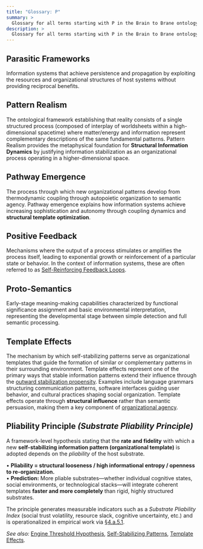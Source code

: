 ```yaml
---
title: "Glossary: P"
summary: >
  Glossary for all terms starting with P in the Brain to Brane ontology framework
description: >
  Glossary for all terms starting with P in the Brain to Brane ontology framework
---
```


## Parasitic Frameworks

Information systems that achieve persistence and propagation by exploiting the resources and organizational structures of host systems without providing reciprocal benefits.

## Pattern Realism

The ontological framework establishing that reality consists of a single structured process (composed of interplay of worldsheets within a high-dimensional spacetime) where matter/energy and information represent complementary descriptions of the same fundamental patterns. Pattern Realism provides the metaphysical foundation for **Structural Information Dynamics** by justifying information stabilization as an organizational process operating in a higher-dimensional space.

## Pathway Emergence

The process through which new organizational patterns develop from thermodynamic coupling through autopoietic organization to semantic agency. Pathway emergence explains how information systems achieve increasing sophistication and autonomy through coupling dynamics and **structural template optimization**.

## Positive Feedback

Mechanisms where the output of a process stimulates or amplifies the process itself, leading to exponential growth or reinforcement of a particular state or behavior. In the context of information systems, these are often referred to as [Self-Reinforcing Feedback Loops](S.md#self-reinforcing-feedback-loops-in-information-systems).

## Proto-Semantics

Early-stage meaning-making capabilities characterized by functional significance assignment and basic environmental interpretation, representing the developmental stage between simple detection and full semantic processing.

## Template Effects

The mechanism by which self-stabilizing patterns serve as organizational templates that guide the formation of similar or complementary patterns in their surrounding environment. Template effects represent one of the primary ways that stable information patterns extend their influence through the [outward stabilization propensity](O.md#outward-stabilization-propensity). Examples include language grammars structuring communication patterns, software interfaces guiding user behavior, and cultural practices shaping social organization. Template effects operate through **structural influence** rather than semantic persuasion, making them a key component of [organizational agency](O.md#organizational-agency).

## Pliability Principle *(Substrate Pliability Principle)*

A framework-level hypothesis stating that the **rate and fidelity** with which a new **self-stabilizing information pattern (organizational template)** is adopted depends on the *pliability* of the host substrate.  

• **Pliability = structural looseness / high informational entropy / openness to re-organization.**  
• **Prediction:** More pliable substrates—whether individual cognitive states, social environments, or technological stacks—will integrate coherent templates **faster and more completely** than rigid, highly structured substrates.

The principle generates measurable indicators such as a *Substrate Pliability Index* (social trust volatility, resource slack, cognitive uncertainty, etc.) and is operationalized in empirical work via [§4.a.5.1](../04-information-systems/4a-material-organization-dynamics/4a5-empirical-predictions.md#4a51-the-pliability-principle).

*See also:* [Engine Threshold Hypothesis](E.md#engine-threshold), [Self-Stabilizing Patterns](S.md#self-stabilizing-patterns), [Template Effects](#template-effects).
